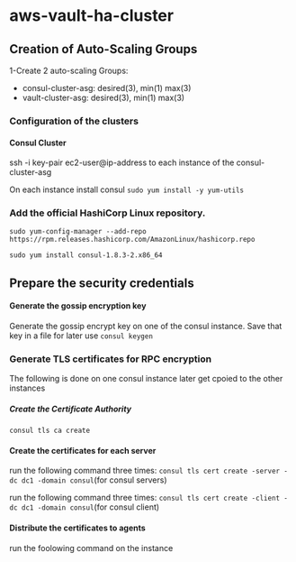 # aws-vault-ha-cluster

## Creation of Auto-Scaling Groups
1-Create 2 auto-scaling Groups:
- consul-cluster-asg: desired(3), min(1) max(3)
- vault-cluster-asg: desired(3), min(1) max(3)

### Configuration of the clusters

#### Consul Cluster
ssh -i key-pair ec2-user@ip-address to each instance of the consul-cluster-asg

On each instance install consul
`sudo yum install -y yum-utils`

### Add the official HashiCorp Linux repository.
`sudo yum-config-manager --add-repo https://rpm.releases.hashicorp.com/AmazonLinux/hashicorp.repo`

`sudo yum install consul-1.8.3-2.x86_64`

## Prepare the security credentials
#### Generate the gossip encryption key
Generate the gossip encrypt key on one of the consul instance. Save that key in a file for later use
`consul keygen`

### Generate TLS certificates for RPC encryption
The following is done on one consul instance later get cpoied to the other instances

##### Create the Certificate Authority
`consul tls ca create`

#### Create the certificates for each server
run the following command three times: `consul tls cert create -server -dc dc1 -domain consul`(for consul servers)

run the following command three times: `consul tls cert create -client -dc dc1 -domain consul`(for consul client)

#### Distribute the certificates to agents
run the foolowing command on the instance 

